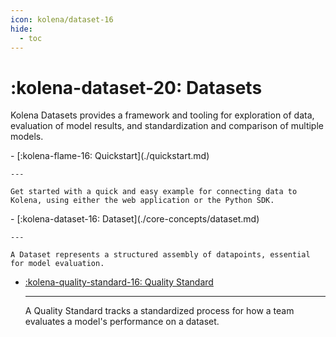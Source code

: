 ```yaml
---
icon: kolena/dataset-16
hide:
  - toc
---
```


# :kolena-dataset-20: Datasets

Kolena Datasets provides a framework and tooling for exploration of data, evaluation of model results, and
standardization and comparison of multiple models.

<div class="grid cards" markdown>
- [:kolena-flame-16: Quickstart](./quickstart.md)

    ---

    Get started with a quick and easy example for connecting data to Kolena, using either the web application or the Python SDK.
</div>

<div class="grid cards" markdown>
- [:kolena-dataset-16: Dataset](./core-concepts/dataset.md)

    ---

    A Dataset represents a structured assembly of datapoints, essential for model evaluation.

- [:kolena-quality-standard-16: Quality Standard](./core-concepts/quality-standard.md)

    ---

    A Quality Standard tracks a standardized process for how a team evaluates a model's performance on a dataset.

</div>
